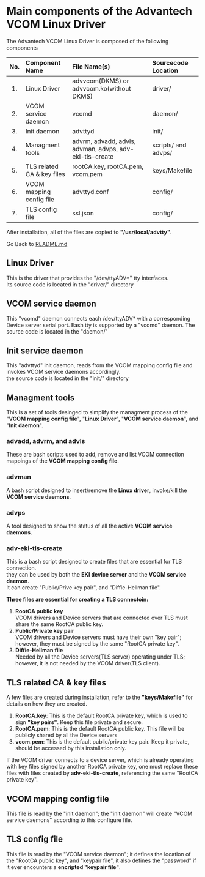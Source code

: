 # Main components of the Advantech VCOM Linux Driver
The Advantech VCOM Linux Driver is composed of the following components

| No. | Component Name |File Name(s) |Sourcecode Location|  
|:---:|:---------------|:---------|:-------------------|  
|1. | Linux Driver| advvcom(DKMS) or advvcom.ko(without DKMS) | driver/ |
|2. | VCOM service daemon | vcomd | daemon/ |
|3. | Init daemon | advttyd | init/ |
|4. | Managment tools | advrm, advadd, advls, advman, advps, adv-eki-tls-create | scripts/ and advps/ |
|5. | TLS related CA & key files | rootCA.key, rootCA.pem, vcom.pem | keys/Makefile |
|6. | VCOM mapping config file | advttyd.conf | config/ |
|7. | TLS config file | ssl.json | config/ |

After installation, all of the files are copied to **"/usr/local/advtty"**.  

Go Back to [README.md](../README.md)
## Linux Driver
This is the driver that provides the "/dev/ttyADV*" tty interfaces.  
Its source code is located in the "driver/" directory

## VCOM service daemon
This "vcomd" daemon connects each /dev/ttyADV* with a corresponding Device server serial port.
Eash tty is supported by a "vcomd" daemon.
The source code is located in the "daemon/"

## Init service daemon
This "advttyd" init daemon, reads from the VCOM mapping config file and invokes VCOM service daemons accordingly.  
the source code is located in the "init/" directory

## Managment tools
This is a set of tools desinged to simplify the managment process of the "**VCOM mapping config file**", "**Linux Driver**", "**VCOM service daemon**", and "**Init daemon**".

### advadd, advrm, and advls  
These are bash scripts used to add, remove and list VCOM connection mappings of the **VCOM mapping config file**.  

### advman  
A bash script designed to insert/remove the **Linux driver**, invoke/kill the **VCOM service daemons**.  

### advps  
A tool designed to show the status of all the active **VCOM service daemons**.  

### adv-eki-tls-create  
This is a bash script designed to create files that are essential for TLS connection.  
they can be used by both the **EKI device server** and the **VCOM service daemon**.  
It can create "Public/Prive key pair", and "Diffie-Hellman file".  

**Three files are essential for creating a TLS connectoin:**  
 1. **RootCA public key**  
     VCOM drivers and Device servers that are connected over TLS must share the same RootCA public key.
 2. **Public/Private key pair**  
     VCOM drivers and Device servers must have their own "key pair"; however, they must be signed by the same "RootCA private key".
 3. **Diffie-Hellman file**   
     Needed by all the Device servers(TLS server) operating under TLS; however, it is not needed by the VCOM driver(TLS client).

## TLS related CA & key files
A few files are created during installation, refer to the **"keys/Makefile"** for details on how they are created.  
1. **RootCA.key**: This is the default RootCA private key, which is used to sign **"key pairs"**. Keep this file private and secure.
2. **RootCA.pem**: This is the default RootCA public key. This file will be publicly shared by all the Device servers
3. **vcom.pem**: This is the default public/private key pair. Keep it private, should be accessed by this installation only.

If the VCOM driver connects to a device server, which is already operating with key files signed by another RootCA private key, 
one must replace these files with files created by **adv-eki-tls-create**, referencing the same "RootCA private key".

## VCOM mapping config file
This file is read by the "init daemon"; the "init daemon" will create "VCOM service daemons" according to this configure file.

## TLS config file
This file is read by the "VCOM service daemon"; it defines the location of the "RootCA public key", and "keypair file", it also defines the "password" if it ever encounters a **encripted "keypair file"**.
